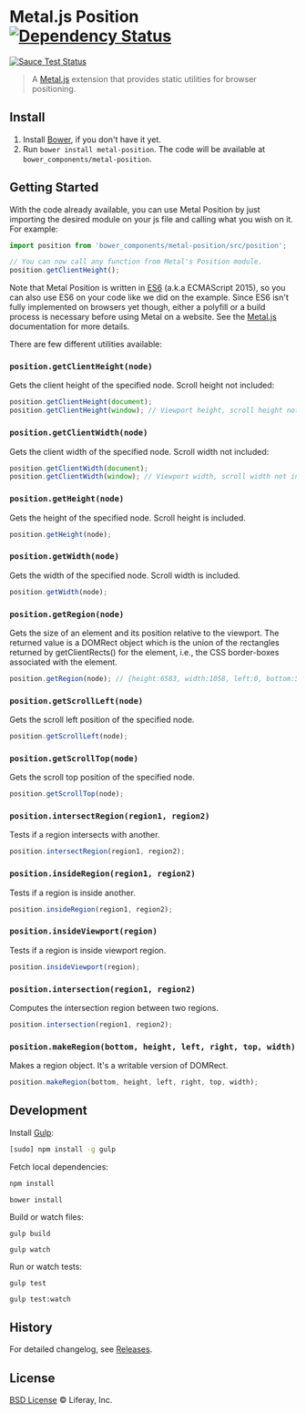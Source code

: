 # Metal.js Position [![Dependency Status](http://img.shields.io/david/metal/metal-position.svg?style=flat)](https://david-dm.org/metal/metal-position)

[![Sauce Test Status](https://saucelabs.com/browser-matrix/metalposition.svg)](https://saucelabs.com/u/metalposition)

> A [Metal.js](https://github.com/liferay/metal.js) extension that provides static utilities for browser positioning.

## Install

1. Install [Bower](http://bower.io/), if you don't have it yet.
2. Run `bower install metal-position`. The code will be available at `bower_components/metal-position`.


## Getting Started

With the code already available, you can use Metal Position by just importing the desired module on your js file and calling what you wish on it. For example:

```js
import position from 'bower_components/metal-position/src/position';

// You can now call any function from Metal's Position module.
position.getClientHeight();
```

Note that Metal Position is written in [ES6](https://babeljs.io/docs/learn-es6/) (a.k.a ECMAScript 2015), so you can also use ES6 on your code like we did on the example. Since ES6 isn't fully implemented on browsers yet though, either a polyfill or a build process is necessary before using Metal on a website. See the [Metal.js](https://github.com/liferay/metal.js) documentation for more details.


There are few different utilities available:


### `position.getClientHeight(node)`

Gets the client height of the specified node. Scroll height not included:

```js
position.getClientHeight(document);
position.getClientHeight(window); // Viewport height, scroll height not included.
```

### `position.getClientWidth(node)`

Gets the client width of the specified node. Scroll width not included:

```js
position.getClientWidth(document);
position.getClientWidth(window); // Viewport width, scroll width not included.
```

### `position.getHeight(node)`

Gets the height of the specified node. Scroll height is included.

```js
position.getHeight(node);
```

### `position.getWidth(node)`

Gets the width of the specified node. Scroll width is included.

```js
position.getWidth(node);
```

### `position.getRegion(node)`

Gets the size of an element and its position relative to the viewport. The returned value is a DOMRect object which is the union of the rectangles returned by getClientRects() for the element, i.e., the CSS border-boxes associated with the element.

```js
position.getRegion(node); // {height:6583, width:1058, left:0, bottom:5305, right:1058, top:-1278}
```

### `position.getScrollLeft(node)`

Gets the scroll left position of the specified node.

```js
position.getScrollLeft(node);
```

### `position.getScrollTop(node)`

Gets the scroll top position of the specified node.

```js
position.getScrollTop(node);
```

### `position.intersectRegion(region1, region2)`

Tests if a region intersects with another.

```js
position.intersectRegion(region1, region2);
```

### `position.insideRegion(region1, region2)`

Tests if a region is inside another.

```js
position.insideRegion(region1, region2);
```

### `position.insideViewport(region)`

Tests if a region is inside viewport region.

```js
position.insideViewport(region);
```

### `position.intersection(region1, region2)`

Computes the intersection region between two regions.

```js
position.intersection(region1, region2);
```

### `position.makeRegion(bottom, height, left, right, top, width)`

Makes a region object. It's a writable version of DOMRect.

```js
position.makeRegion(bottom, height, left, right, top, width);
```

## Development

Install [Gulp](http://gulpjs.com/):

```sh
[sudo] npm install -g gulp
```

Fetch local dependencies:

```sh
npm install
```

```sh
bower install
```

Build or watch files:

```
gulp build
```

```
gulp watch
```

Run or watch tests:

```
gulp test
```

```
gulp test:watch
```

## History

For detailed changelog, see [Releases](https://github.com/metal/metal-position/releases).

## License

[BSD License](http://opensource.org/licenses/BSD-2-Clause) © Liferay, Inc.
